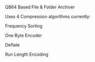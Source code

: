 QB64 Based File & Folder Archiver

Uses 4 Compression algorithms currently:

  Frequency Sorting

  One Byte Encoder

  Deflate

  Run Length Encoding
